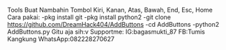 Tools Buat Nambahin Tombol Kiri, Kanan, Atas, Bawah, End, Esc, Home
Cara pakai:
-pkg install git 
-pkg install python2
-git clone https://github.com/DreamHack404/AddButtons
-cd AddButtons
-python2 AddButtons.py
Gitu aja sih:v
Supportme:
IG:bagasmukti_87
FB:Tumis Kangkung
WhatsApp:082228270627



